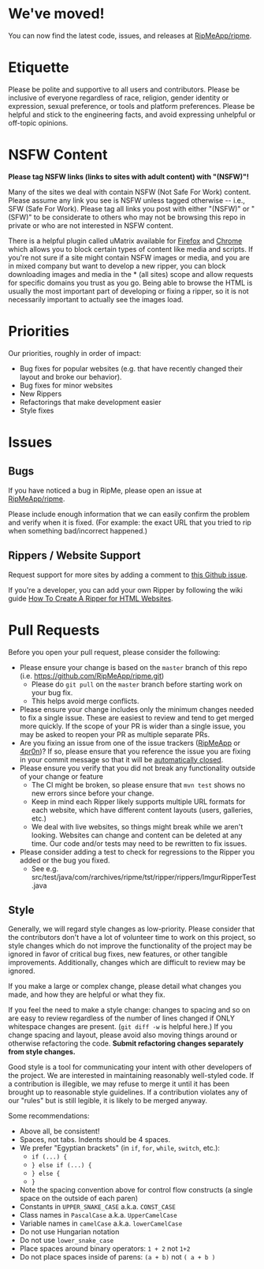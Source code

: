 # We've moved!

You can now find the latest code, issues, and releases at [RipMeApp/ripme](https://github.com/RipMeApp/ripme/).


# Etiquette

Please be polite and supportive to all users and contributors. Please be inclusive of everyone regardless of race, religion, gender identity or expression, sexual preference, or tools and platform preferences. Please be helpful and stick to the engineering facts, and avoid expressing unhelpful or off-topic opinions.


# NSFW Content

**Please tag NSFW links (links to sites with adult content) with "(NSFW)"!**

Many of the sites we deal with contain NSFW (Not Safe For Work) content. Please assume any link you see is NSFW unless tagged otherwise -- i.e., SFW (Safe For Work). Please tag all links you post with either "(NSFW)" or "(SFW)" to be considerate to others who may not be browsing this repo in private or who are not interested in NSFW content.

There is a helpful plugin called uMatrix available for [Firefox](https://addons.mozilla.org/en-US/firefox/addon/umatrix/) and [Chrome](https://chrome.google.com/webstore/detail/umatrix/ogfcmafjalglgifnmanfmnieipoejdcf) which allows you to block certain types of content like media and scripts.
If you're not sure if a site might contain NSFW images or media, and you are in mixed company but want to develop a new ripper, you can block downloading images and media in the * (all sites) scope and allow requests for specific domains you trust as you go.
Being able to browse the HTML is usually the most important part of developing or fixing a ripper, so it is not necessarily important to actually see the images load.


# Priorities

Our priorities, roughly in order of impact:

* Bug fixes for popular websites (e.g. that have recently changed their layout and broke our behavior).
* Bug fixes for minor websites
* New Rippers
* Refactorings that make development easier
* Style fixes


# Issues

## Bugs

If you have noticed a bug in RipMe, please open an issue at [RipMeApp/ripme](https://github.com/RipMeApp/ripme/issues/new).

Please include enough information that we can easily confirm the problem and verify when it is fixed. (For example: the exact URL that you tried to rip when something bad/incorrect happened.)


## Rippers / Website Support

Request support for more sites by adding a comment to [this Github issue](https://github.com/4pr0n/ripme/issues/502).

If you're a developer, you can add your own Ripper by following the wiki guide
[How To Create A Ripper for HTML Websites](https://github.com/ripmeapp/ripme/wiki/How-To-Create-A-Ripper-for-HTML-websites).


# Pull Requests

Before you open your pull request, please consider the following:

* Please ensure your change is based on the `master` branch of this repo (i.e. https://github.com/RipMeApp/ripme.git)
  * Please do `git pull` on the `master` branch before starting work on your bug fix.
  * This helps avoid merge conflicts.
* Please ensure your change includes only the minimum changes needed to fix a single issue. These are easiest to review and tend to get merged more quickly. If the scope of your PR is wider than a single issue, you may be asked to reopen your PR as multiple separate PRs.
* Are you fixing an issue from one of the issue trackers ([RipMeApp](https://github.com/RipMeApp/ripme/issues) or [4pr0n](https://github.com/4pr0n/ripme/issues))? If so, please ensure that you reference the issue you are fixing in your commit message so that it will be [automatically closed](https://help.github.com/articles/closing-issues-via-commit-messages/).
* Please ensure you verify that you did not break any functionality outside of your change or feature
  * The CI might be broken, so please ensure that `mvn test` shows no new errors since before your change.
  * Keep in mind each Ripper likely supports multiple URL formats for each website, which have different content layouts (users, galleries, etc.)
  * We deal with live websites, so things might break while we aren't looking. Websites can change and content can be deleted at any time. Our code and/or tests may need to be rewritten to fix issues.
* Please consider adding a test to check for regressions to the Ripper you added or the bug you fixed.
  * See e.g. src/test/java/com/rarchives/ripme/tst/ripper/rippers/ImgurRipperTest.java


## Style

Generally, we will regard style changes as low-priority. Please consider that the contributors don't have a lot of volunteer time to work on this project, so style changes which do not improve the functionality of the project may be ignored in favor of critical bug fixes, new features, or other tangible improvements. Additionally, changes which are difficult to review may be ignored.

If you make a large or complex change, please detail what changes you made, and how they are helpful or what they fix.

If you feel the need to make a style change: changes to spacing and so on are easy to review regardless of the number of lines changed if ONLY whitespace changes are present. (`git diff -w` is helpful here.) If you change spacing and layout, please avoid also moving things around or otherwise refactoring the code. **Submit refactoring changes separately from style changes.**

Good style is a tool for communicating your intent with other developers of the project. We are interested in maintaining reasonably well-styled code. If a contribution is illegible, we may refuse to merge it until it has been brought up to reasonable style guidelines. If a contribution violates any of our "rules" but is still legible, it is likely to be merged anyway.

Some recommendations:

* Above all, be consistent!
* Spaces, not tabs. Indents should be 4 spaces.
* We prefer "Egyptian brackets" (in `if`, `for`, `while`, `switch`, etc.):
  * `if (...) {`
  * `} else if (...) {`
  * `} else {`
  * `}`
* Note the spacing convention above for control flow constructs (a single space on the outside of each paren)
* Constants in `UPPER_SNAKE_CASE` a.k.a. `CONST_CASE`
* Class names in `PascalCase` a.k.a. `UpperCamelCase`
* Variable names in `camelCase` a.k.a. `lowerCamelCase`
* Do not use Hungarian notation
* Do not use `lower_snake_case`
* Place spaces around binary operators: `1 + 2` not `1+2`
* Do not place spaces inside of parens: `(a + b)` not `( a + b )`
